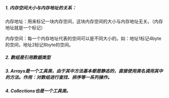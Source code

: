 ##### 1. 内存空间大小与内存地址的关系：

​		内存地址：用来标记一块内存空间，这块内存空间的大小与内存地址无关。（内存地址就是一个标记）

​		内存空间：每一个内存地址代表的空间可以是不同大小的。如：地址1标记4byte的空间，地址2标记8byte的空间。

##### 2. 数组是引用数据类型

##### 3. Arrays是一个工具类，由于其中方法基本都是静态的，直接使用类名调用其中的方法。作用：对数组进行查找、排序等一系列操作。

##### 4. Collections也是一个工具类。





  